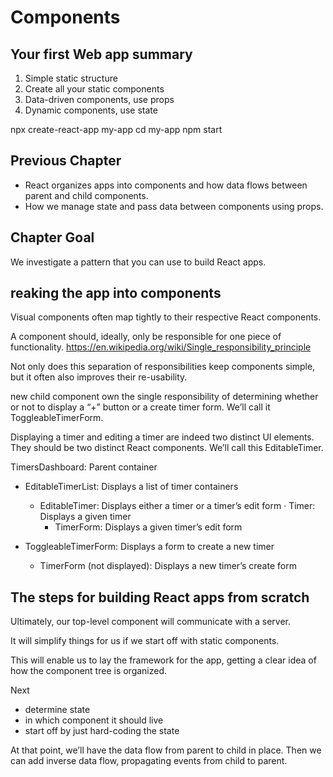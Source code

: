 # Components
## Your first Web app summary
1. Simple static structure
1. Create all your static components
1. Data-driven components, use props
1. Dynamic components, use state


npx create-react-app my-app
cd my-app
npm start


## Previous Chapter
* React organizes apps into components and how data flows between parent and child components.
* How we manage state and pass data between components using props.

## Chapter Goal
We investigate a pattern that you can use to build React apps.

## reaking the app into components
Visual components often map tightly to their respective React components.

A component should, ideally, only be responsible for one piece of functionality. https://en.wikipedia.org/wiki/Single_responsibility_principle

Not only does this separation of responsibilities keep components simple, but it often also improves their re-usability.

 new child component own the single responsibility of determining whether or not to display a “+” button or a create timer form. We’ll call it ToggleableTimerForm.
 
 Displaying a timer and editing a timer are indeed two distinct UI elements. They should be two distinct React components. We’ll call this EditableTimer.
 
 TimersDashboard: Parent container
* EditableTimerList: Displays a list of timer containers
  * EditableTimer: Displays either a timer or a timer’s edit form · Timer: Displays a given timer
    * TimerForm: Displays a given timer’s edit form

* ToggleableTimerForm: Displays a form to create a new timer
  * TimerForm (not displayed): Displays a new timer’s create form

## The steps for building React apps from scratch
Ultimately, our top-level component will communicate with a server.

It will simplify things for us if we start off with static components.

This will enable us to lay the framework for the app, getting a clear idea of how the component tree is organized.

Next
* determine state
* in which component it should live
* start off by just hard-coding the state

At that point, we’ll have the data flow from parent to child in place. Then we can add inverse data flow, propagating events from child to parent.

